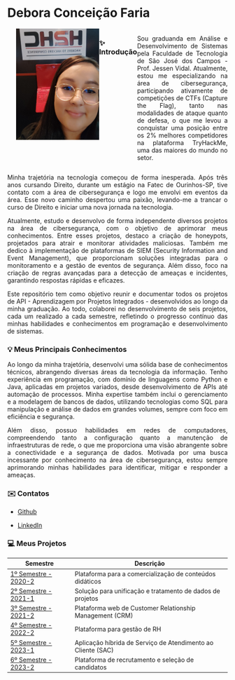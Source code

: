 # Debora Conceição Faria

<div style="display: flex; align-items: flex-start;">
  <img src="https://github.com/deborafaria01/TG-fatec/blob/main/H2HC%202023.jpeg" alt="H2HC 2023" width="190" align="right" style="margin-left: 20px;">
  <p>
    
### ✨ Introdução
<p align="justify">
Sou graduanda em Análise e Desenvolvimento de Sistemas pela Faculdade de Tecnologia de São José dos Campos - Prof. Jessen Vidal. Atualmente, estou me especializando na área de 
cibersegurança, participando ativamente de competições de CTFs (Capture the Flag), tanto nas modalidades de ataque quanto de defesa, o que me levou a conquistar uma posição entre os 2% 
melhores competidores na plataforma TryHackMe, uma das maiores do mundo no setor.
</p>
</div>

<p align="justify">
Minha trajetória na tecnologia começou de forma inesperada. Após três anos cursando Direito, durante um estágio na Fatec de Ourinhos-SP, tive contato com a área de cibersegurança e logo me 
envolvi em eventos da área. Esse novo caminho despertou uma paixão, levando-me a trancar o curso de Direito e iniciar uma nova jornada na tecnologia.
</p>

<p align="justify">
Atualmente, estudo e desenvolvo de forma independente diversos projetos na área de cibersegurança, com o objetivo de aprimorar meus conhecimentos. Entre esses projetos, destaco a criação de honeypots, projetados para atrair e monitorar atividades maliciosas. Também me dedico à implementação de plataformas de SIEM (Security Information and Event Management), que proporcionam soluções integradas para o monitoramento e a gestão de eventos de segurança. Além disso, foco na criação de regras avançadas para a detecção de ameaças e incidentes, garantindo respostas rápidas e eficazes.
</p>

<p align="justify">
Este repositório tem como objetivo reunir e documentar todos os projetos de API - Aprendizagem por Projetos Integrados - desenvolvidos ao longo da minha graduação. Ao todo, colaborei no 
desenvolvimento de seis projetos, cada um realizado a cada semestre, refletindo o progresso contínuo das minhas habilidades e conhecimentos em programação e desenvolvimento de sistemas.
</p>

### 💡 Meus Principais Conhecimentos
<p align="justify">
Ao longo da minha trajetória, desenvolvi uma sólida base de conhecimentos técnicos, abrangendo diversas áreas da tecnologia da informação. Tenho experiência em programação, com domínio 
de linguagens como Python e Java, aplicadas em projetos variados, desde desenvolvimento de APIs até automação de processos. Minha expertise também inclui o gerenciamento e a modelagem de 
bancos de dados, utilizando tecnologias como SQL para manipulação e análise de dados em grandes volumes, sempre com foco em eficiência e segurança.
</p>

<p align="justify">
Além disso, possuo habilidades em redes de computadores, compreendendo tanto a configuração quanto a manutenção de infraestruturas de rede, o que me proporciona uma visão abrangente 
sobre a conectividade e a segurança de dados. Motivada por uma busca incessante por conhecimento na área de cibersegurança, estou sempre aprimorando minhas habilidades para identificar, 
mitigar e responder a ameaças. 
</p>

### ✉️ Contatos
- [Github](https://github.com/deborafaria01)

- [LinkedIn](https://www.linkedin.com/in/debora-faria2109/)

### 💻 Meus Projetos

| Semestre                                               | Descrição                                                |
|--------------------------------------------------------|----------------------------------------------------------|
| [1º Semestre - 2020-2](https://github.com/deborafaria01/TG-fatec/tree/main/01-semestre) | Plataforma para a comercialização de conteúdos didáticos |
| [2º Semestre - 2021-1](https://github.com/deborafaria01/TG-fatec/tree/main/02-semestre) | Solução para unificação e tratamento de dados de projetos |
| [3º Semestre - 2021-2](https://github.com/deborafaria01/TG-fatec/tree/main/03-semestre) | Plataforma web de Customer Relationship Management (CRM) |
| [4º Semestre - 2022-2](https://github.com/deborafaria01/TG-fatec/tree/main/04-semestre) | Plataforma para gestão de RH |
| [5º Semestre - 2023-1](https://github.com/deborafaria01/TG-fatec/tree/main/05-semestre) | Aplicação híbrida de Serviço de Atendimento ao Cliente (SAC) |
| [6º Semestre - 2023-2](https://github.com/deborafaria01/TG-fatec/tree/main/06-semestre) | Plataforma de recrutamento e seleção de candidatos | 








